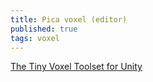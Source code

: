 ```yaml
---
title: Pica voxel (editor)
published: true
tags: voxel
---
```

[The Tiny Voxel Toolset for Unity](http://picavoxel.com/)
